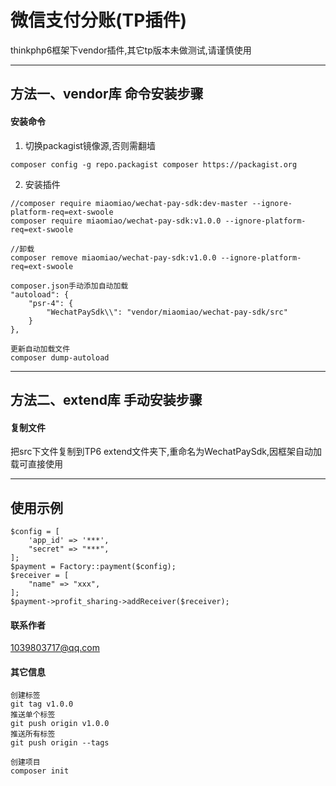 # 微信支付分账(TP插件)
thinkphp6框架下vendor插件,其它tp版本未做测试,请谨慎使用

------
## 方法一、vendor库 命令安装步骤
#### 安装命令
1. 切换packagist镜像源,否则需翻墙
```
composer config -g repo.packagist composer https://packagist.org
```
2. 安装插件
```
//composer require miaomiao/wechat-pay-sdk:dev-master --ignore-platform-req=ext-swoole
composer require miaomiao/wechat-pay-sdk:v1.0.0 --ignore-platform-req=ext-swoole

//卸载
composer remove miaomiao/wechat-pay-sdk:v1.0.0 --ignore-platform-req=ext-swoole

composer.json手动添加自动加载
"autoload": {
    "psr-4": {
        "WechatPaySdk\\": "vendor/miaomiao/wechat-pay-sdk/src"
    }
},

更新自动加载文件
composer dump-autoload

```

------
## 方法二、extend库 手动安装步骤
#### 复制文件
把src下文件复制到TP6 extend文件夹下,重命名为WechatPaySdk,因框架自动加载可直接使用

------
## 使用示例
```
$config = [
    'app_id' => '***',
    "secret" => "***",
];
$payment = Factory::payment($config);
$receiver = [
    "name" => "xxx",
];
$payment->profit_sharing->addReceiver($receiver);
```
#### 联系作者
1039803717@qq.com
#### 其它信息
```
创建标签
git tag v1.0.0
推送单个标签
git push origin v1.0.0
推送所有标签
git push origin --tags

创建项目
composer init
```